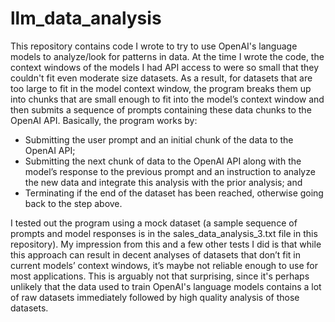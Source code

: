 # llm_data_analysis

This repository contains code I wrote to try to use OpenAI's language models to analyze/look for patterns in data. At the time I wrote the code, the context windows of the models I had API access to were so small that they couldn't fit even moderate size datasets. As a result, for datasets that are too large to fit in the model context window, the program breaks them up into chunks that are small enough to fit into the model’s context window and then submits a sequence of prompts containing these data chunks to the OpenAI API. Basically, the program works by: 

- Submitting the user prompt and an initial chunk of the data to the OpenAI API;
- Submitting the next chunk of data to the OpenAI API along with the model’s response to the previous prompt and an instruction to analyze the new data and integrate this analysis with the prior analysis; and
- Terminating if the end of the dataset has been reached, otherwise going back to the step above.

I tested out the program using a mock dataset (a sample sequence of prompts and model responses is in the sales_data_analysis_3.txt file in this repository). My impression from this and a few other tests I did is that while this approach can result in decent analyses of datasets that don’t fit in current models’ context windows, it’s maybe not reliable enough to use for most applications. This is arguably not that surprising, since it's perhaps unlikely that the data used to train OpenAI's language models contains a lot of raw datasets immediately followed by high quality analysis of those datasets.  
